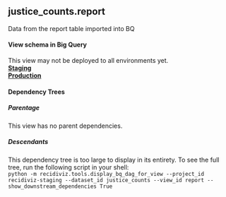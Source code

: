 ## justice_counts.report
Data from the report table imported into BQ

#### View schema in Big Query
This view may not be deployed to all environments yet.<br/>
[**Staging**](https://console.cloud.google.com/bigquery?pli=1&p=recidiviz-staging&page=table&project=recidiviz-staging&d=justice_counts&t=report)
<br/>
[**Production**](https://console.cloud.google.com/bigquery?pli=1&p=recidiviz-123&page=table&project=recidiviz-123&d=justice_counts&t=report)
<br/>

#### Dependency Trees

##### Parentage
This view has no parent dependencies.

##### Descendants
This dependency tree is too large to display in its entirety. To see the full tree, run the following script in your shell: <br/>
```python -m recidiviz.tools.display_bq_dag_for_view --project_id recidiviz-staging --dataset_id justice_counts --view_id report --show_downstream_dependencies True```
